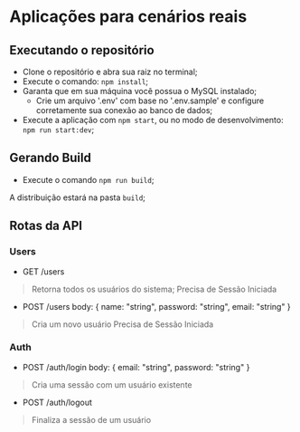 # Aplicações para cenários reais

## Executando o repositório

- Clone o repositório e abra sua raiz no terminal;
- Execute o comando: `npm install`;
- Garanta que em sua máquina você possua o MySQL instalado;
    - Crie um arquivo '.env' com base no '.env.sample' e configure corretamente sua conexão ao banco de dados;
- Execute a aplicação com `npm start`, ou no modo de desenvolvimento: `npm run start:dev`;

## Gerando Build

- Execute o comando `npm run build`;

A distribuição estará na pasta `build`;

## Rotas da API

### Users

- GET /users
> Retorna todos os usuários do sistema;
> Precisa de Sessão Iniciada

- POST /users
body: {
    name: "string",
    password: "string",
    email: "string"
}
> Cria um novo usuário
> Precisa de Sessão Iniciada

### Auth

- POST /auth/login
body: {
    email: "string",
    password: "string"
}
> Cria uma sessão com um usuário existente

- POST /auth/logout
> Finaliza a sessão de um usuário